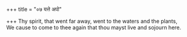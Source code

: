 +++
title = "०७ यत्ते अपो"

+++
Thy spirit, that went far away, went to the waters and the plants,  
     We cause to come to thee again that thou mayst live and sojourn here.